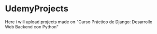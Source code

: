 # UdemyProjects
Here i will upload projects made on "Curso Práctico de Django: Desarrollo Web Backend con Python"
